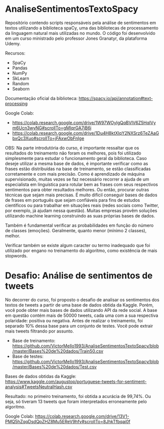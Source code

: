# AnaliseSentimentosTextoSpacy
Repositório contendo scripts responsáveis pela análise de sentimentos em textos utilizando a biblioteca spaCy, uma das bibliotecas de processamento da linguagem natural mais utilizadas no mundo.
O código foi desenvolvido em um curso ministrado pelo professor Jones Granatyr, da plataforma Udemy.

Recursos:
* SpaCy
* Pandas
* NumPy
* SkLearn
* Random
* Seaborn

Documentação oficial da biblioteca: https://spacy.io/api/annotation#text-processing

Google Colab: 
* https://colab.research.google.com/drive/1W97WOylgQqBVlV6Z5HqIVym6Ucn3wyNG#scrollTo=gMIqrGA7jB6j
* https://colab.research.google.com/drive/1Du4H8ktXlqY2NXSrz6TeZAaGbxQc3Xuo#scrollTo=jFAxwObFnIge
 
 
 OBS: Na parte introdutória do curso, é importante ressaltar que os resultados do treinamento não foram os melhores, pois foi utilizado simplesmente para estudar o funcionamento geral da biblioteca. Caso deseje utilizar a mesma base de dados, é importante verificar como as frases estão distribuídas na base de treinamento, se estão classificadas corretamente e com mais precisão. Como é aprendizado de máquina supervisionado, muitas vezes se faz necessário recorrer a ajuda de um especialista em linguística para rotular bem as frases com seus respectivos sentimentos para obter resultados melhores. Ou então, procurar outras técnicas que sejam mais precisas. É muito difícil conseguir bases de dados de frases em português que sejam confiáveis para fins de estudos científicos ou para trabalhar em situações reais (redes sociais como Twitter, por exemplo, já ajudam nessa questão). Muitas empresas provêm soluções utilizando machine learning construindo as suas próprias bases de dados.
 
Também é fundamental verificar as probabilidades em função do número de classes (emoções). Geralmente, quanto menor (mínimo 2 classes), melhor.

Verificar também se existe algum caracter ou termo inadequado que foi utilizado por engano no treinamento do algoritmo, como existência de mais stopwords.

# Desafio: Análise de sentimentos de tweets
No decorrer do curso, foi proposto o desafio de analisar os sentimentos dos textos de tweets a partir de uma base de dados obtida da Kaggle. Porém, você pode obter mais bases de dados utilizando API da rede social. A base em questão contém mais de 50000 tweets, cada uma com a sua respectiva polaridade: positiva ou negativa. Antes de realizar o treinamento, foi separado 10% dessa base para um conjunto de testes. Você pode extrair mais tweets filtrando por assunto.

* Base de treinamento: https://github.com/VictorMello1993/AnaliseSentimentosTextoSpacy/blob/master/Bases%20de%20dados/Train50.csv
* Base de testes: https://github.com/VictorMello1993/AnaliseSentimentosTextoSpacy/blob/master/Bases%20de%20dados/Test.csv

Bases de dados obtidas da Kaggle: https://www.kaggle.com/augustop/portuguese-tweets-for-sentiment-analysis#TweetsNeutralHash.csv

Resultado: no primeiro treinamento, foi obtida a acurácia de 99,74%. Ou seja, só tiveram 13 tweets que foram interpretados erroneamente pelo algoritmo.

Google Colab: https://colab.research.google.com/drive/13V1-PMQ5hZqqDsdQpZHZ8Mu5EReV9hfv#scrollTo=8JhkTfbqai0f

